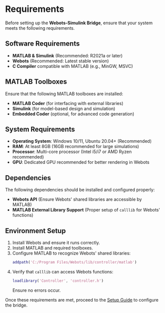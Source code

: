 # Requirements

Before setting up the **Webots-Simulink Bridge**, ensure that your system meets the following requirements.

## Software Requirements
- **MATLAB & Simulink** (Recommended: R2021a or later)
- **Webots** (Recommended: Latest stable version)
- **C Compiler** compatible with MATLAB (e.g., MinGW, MSVC)

## MATLAB Toolboxes
Ensure that the following MATLAB toolboxes are installed:
- **MATLAB Coder** (for interfacing with external libraries)
- **Simulink** (for model-based design and simulation)
- **Embedded Coder** (optional, for advanced code generation)

## System Requirements
- **Operating System**: Windows 10/11, Ubuntu 20.04+ (Recommended)
- **RAM**: At least 8GB (16GB recommended for large simulations)
- **Processor**: Multi-core processor (Intel i5/i7 or AMD Ryzen recommended)
- **GPU**: Dedicated GPU recommended for better rendering in Webots

## Dependencies
The following dependencies should be installed and configured properly:
- **Webots API** (Ensure Webots' shared libraries are accessible by MATLAB)
- **MATLAB External Library Support** (Proper setup of `calllib` for Webots' functions)

## Environment Setup
1. Install Webots and ensure it runs correctly.
2. Install MATLAB and required toolboxes.
3. Configure MATLAB to recognize Webots' shared libraries:
   ```matlab
   addpath('C:/Program Files/Webots/lib/controller/matlab')
   ```
4. Verify that `calllib` can access Webots functions:
   ```matlab
   loadlibrary('Controller', 'controller.h')
   ```
   Ensure no errors occur.

Once these requirements are met, proceed to the [Setup Guide](setup.md) to configure the bridge.